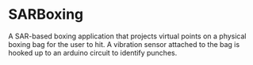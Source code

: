 # SARBoxing
A SAR-based boxing application that projects virtual points on a physical boxing bag for the user to hit. A vibration sensor attached to the bag is hooked up to an arduino circuit to identify punches.
